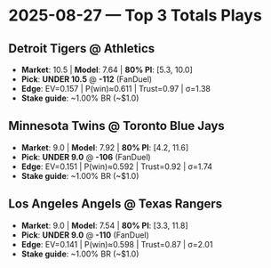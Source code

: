 # 2025-08-27 — Top 3 Totals Plays

## Detroit Tigers @ Athletics
- **Market**: 10.5 | **Model**: 7.64 | **80% PI**: [5.3, 10.0]
- **Pick**: **UNDER 10.5** @ **-112** (FanDuel)
- **Edge**: EV=0.157 | P(win)≈0.611 | Trust=0.97 | σ=1.38
- **Stake guide**: ~1.00% BR  (~$1.0)

## Minnesota Twins @ Toronto Blue Jays
- **Market**: 9.0 | **Model**: 7.92 | **80% PI**: [4.2, 11.6]
- **Pick**: **UNDER 9.0** @ **-106** (FanDuel)
- **Edge**: EV=0.151 | P(win)≈0.592 | Trust=0.92 | σ=1.74
- **Stake guide**: ~1.00% BR  (~$1.0)

## Los Angeles Angels @ Texas Rangers
- **Market**: 9.0 | **Model**: 7.54 | **80% PI**: [3.3, 11.8]
- **Pick**: **UNDER 9.0** @ **-110** (FanDuel)
- **Edge**: EV=0.141 | P(win)≈0.598 | Trust=0.87 | σ=2.01
- **Stake guide**: ~1.00% BR  (~$1.0)
